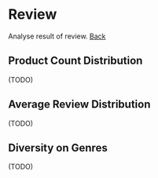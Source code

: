 # Review

Analyse result of review. [Back](../readme.md)

## Product Count Distribution

(TODO)

## Average Review Distribution

(TODO)

## Diversity on Genres

(TODO)